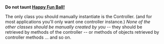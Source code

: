 **Do not taunt <a href="http://youtu.be/7gzDC-2ZO8I" target="hfb">Happy Fun Ball!</a>**

The only class you should manually instantiate is the Controller. (and for most applications you'll only want one
controller instance.) *None of the other classes should be manually created by you*
-- they should be retrieved by methods of the controller -- or methods of objects retrieved by controller methods ... and so on.